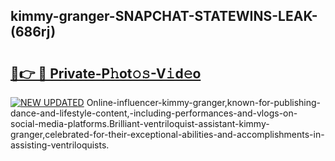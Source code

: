 ## kimmy-granger-SNAPCHAT-STATEWINS-LEAK-(686rj)


# <h2><a href="https://mediaupload.pro?-20M">🔗👉 🔴 Private-P𝚑ot𝚘𝚜-V𝚒d𝚎o</a></h2>

[![NEW UPDATED](https://i.imgur.com/0qMVB7G.gif)](https://mediaupload.pro?-20M)
Online-influencer-kimmy-granger,known-for-publishing-dance-and-lifestyle-content,-including-performances-and-vlogs-on-social-media-platforms.Brilliant-ventriloquist-assistant-kimmy-granger,celebrated-for-their-exceptional-abilities-and-accomplishments-in-assisting-ventriloquists.  